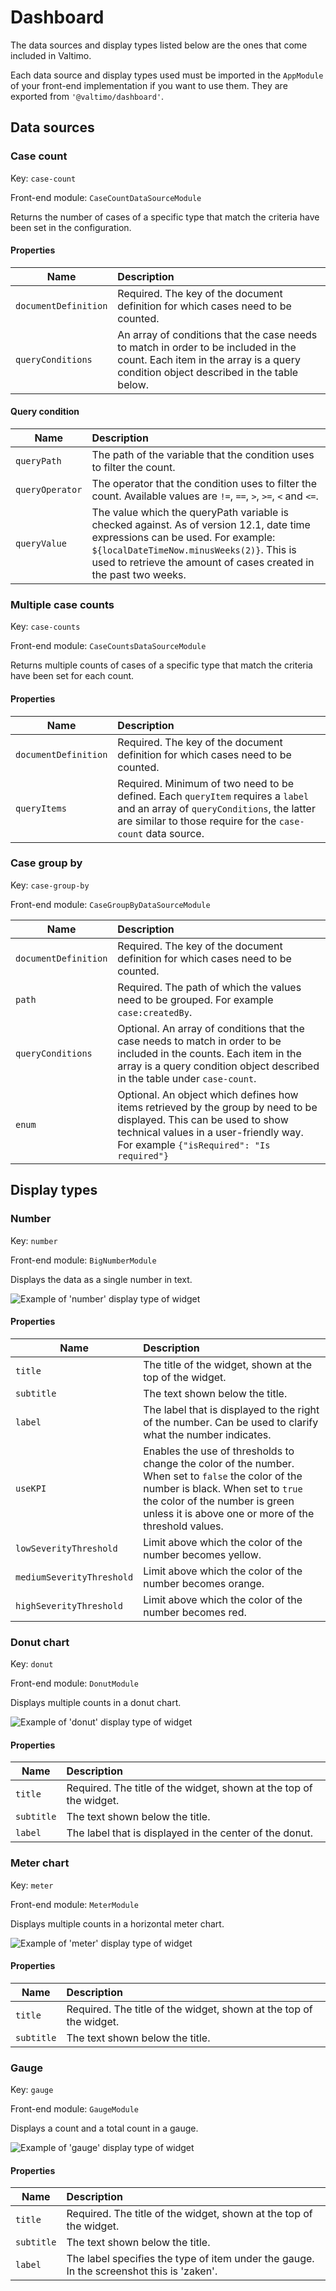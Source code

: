 # Dashboard

The data sources and display types listed below are the ones that come included in Valtimo.

Each data source and display types used must be imported in the `AppModule` of your front-end implementation if you want
to use them. They are exported from `'@valtimo/dashboard'`.

## Data sources

### Case count

Key: `case-count`

Front-end module: `CaseCountDataSourceModule`

Returns the number of cases of a specific type that match the criteria have been set in the configuration. 

#### Properties

| Name                 | Description                                                                                                                                                                |
|----------------------|:---------------------------------------------------------------------------------------------------------------------------------------------------------------------------|
| `documentDefinition` | Required. The key of the document definition for which cases need to be counted.                                                                                           |
| `queryConditions`    | An array of conditions that the case needs to match in order to be included in the count. Each item in the array is a query condition object described in the table below. |

#### Query condition

| Name            | Description                                                                                                                                                                                                                                                           |
|-----------------|:----------------------------------------------------------------------------------------------------------------------------------------------------------------------------------------------------------------------------------------------------------------------|
| `queryPath`     | The path of the variable that the condition uses to filter the count.                                                                                                                                                                                                 |
| `queryOperator` | The operator that the condition uses to filter the count. Available values are `!=`, `==`, `>`, `>=`, `<` and `<=`.                                                                                                                                                   |
| `queryValue`    | The value which the queryPath variable is checked against. As of version 12.1, date time expressions can be used. For example: `${localDateTimeNow.minusWeeks(2)}`. This is used to retrieve the amount of cases created in the past two weeks.    |

### Multiple case counts

Key: `case-counts`

Front-end module: `CaseCountsDataSourceModule`

Returns multiple counts of cases of a specific type that match the criteria have been set for each count.

#### Properties

| Name                 | Description                                                                                                                                                                |
|----------------------|:---------------------------------------------------------------------------------------------------------------------------------------------------------------------------|
| `documentDefinition` | Required. The key of the document definition for which cases need to be counted.  
| `queryItems`         | Required. Minimum of two need to be defined. Each `queryItem` requires a `label` and an array of `queryConditions`, the latter are similar to those require for the `case-count` data source.

### Case group by

Key: `case-group-by`

Front-end module: `CaseGroupByDataSourceModule`

| Name                 | Description                                                                                                                                                                                               |
|----------------------|:----------------------------------------------------------------------------------------------------------------------------------------------------------------------------------------------------------|
| `documentDefinition` | Required. The key of the document definition for which cases need to be counted.                                                                                                                          
| `path`               | Required. The path of which the values need to be grouped. For example `case:createdBy`.                                                                                                                  
| `queryConditions`    | Optional. An array of conditions that the case needs to match in order to be included in the counts. Each item in the array is a query condition object described in the table under `case-count`.        |
| `enum`               | Optional. An object which defines how items retrieved by the group by need to be displayed. This can be used to show technical values in a user-friendly way. For example `{"isRequired": "Is required"}` |

## Display types

### Number

Key: `number`

Front-end module: `BigNumberModule`

Displays the data as a single number in text.

![Example of 'number' display type of widget](img/display-type-number-example.png)

#### Properties

| Name                      | Description                                                                                                                                                                                                                        |
|---------------------------|:-----------------------------------------------------------------------------------------------------------------------------------------------------------------------------------------------------------------------------------|
| `title`                   | The title of the widget, shown at the top of the widget.                                                                                                                                                                           |
| `subtitle`                | The text shown below the title.                                                                                                                                                                                                    |
| `label`                   | The label that is displayed to the right of the number. Can be used to clarify what the number indicates.                                                                                                                          |
| `useKPI`                  | Enables the use of thresholds to change the color of the number. When set to `false` the color of the number is black. When set to `true` the color of the number is green unless it is above one or more of the threshold values. |
| `lowSeverityThreshold`    | Limit above which the color of the number becomes yellow.                                                                                                                                                                          |
| `mediumSeverityThreshold` | Limit above which the color of the number becomes orange.                                                                                                                                                                          |
| `highSeverityThreshold`   | Limit above which the color of the number becomes red.                                                                                                                                                                             |

### Donut chart

Key: `donut`

Front-end module: `DonutModule`

Displays multiple counts in a donut chart.

![Example of 'donut' display type of widget](img/display-type-donut-example.png)

#### Properties

| Name                      | Description                                                                                               |
|---------------------------|:----------------------------------------------------------------------------------------------------------|
| `title`                   | Required. The title of the widget, shown at the top of the widget.                                        |
| `subtitle`                | The text shown below the title.                                                                           |
| `label`                   | The label that is displayed in the center of the donut. | |

### Meter chart

Key: `meter`

Front-end module: `MeterModule`

Displays multiple counts in a horizontal meter chart.

![Example of 'meter' display type of widget](img/display-type-meter-example.png)

#### Properties

| Name                      | Description                                                                                                                                                                                                                        |
|---------------------------|:-----------------------------------------------------------------------------------------------------------------------------------------------------------------------------------------------------------------------------------|
| `title`                   | Required. The title of the widget, shown at the top of the widget.                                                                                                                                                                 |
| `subtitle`                | The text shown below the title.                                                                                                                                                                                                    |

### Gauge

Key: `gauge`

Front-end module: `GaugeModule`

Displays a count and a total count in a gauge.

![Example of 'gauge' display type of widget](img/display-type-gauge-example.png)

#### Properties

| Name                      | Description                                                                              |
|---------------------------|:-----------------------------------------------------------------------------------------|
| `title`                   | Required. The title of the widget, shown at the top of the widget.                       |
| `subtitle`                | The text shown below the title.                                                          |
| `label`                   | The label specifies the type of item under the gauge. In the screenshot this is 'zaken'. | |
